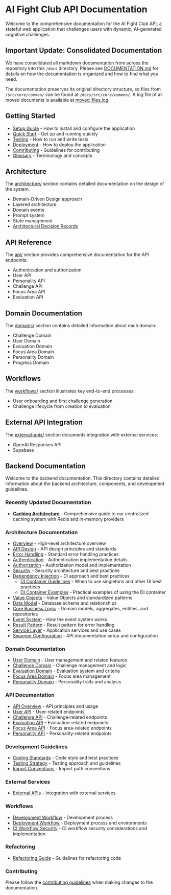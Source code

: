 # AI Fight Club API Documentation

Welcome to the comprehensive documentation for the AI Fight Club API, a stateful web application that challenges users with dynamic, AI-generated cognitive challenges.

## Important Update: Consolidated Documentation

We have consolidated all markdown documentation from across the repository into this `/docs` directory. Please see [DOCUMENTATION.md](./DOCUMENTATION.md) for details on how the documentation is organized and how to find what you need.

The documentation preserves its original directory structure, so files from `/src/core/common/` can be found at `/docs/src/core/common/`. A log file of all moved documents is available at [moved_files.log](./moved_files.log).

## Getting Started

- [Setup Guide](../SETUP.md) - How to install and configure the application
- [Quick Start](../QUICK_START.md) - Get up and running quickly
- [Testing](../TESTING.md) - How to run and write tests
- [Deployment](../DEPLOYMENT.md) - How to deploy the application
- [Contributing](../CONTRIBUTING.md) - Guidelines for contributing
- [Glossary](../GLOSSARY.md) - Terminology and concepts

## Architecture

The [architecture/](./architecture/) section contains detailed documentation on the design of the system:

- Domain-Driven Design approach
- Layered architecture
- Domain events
- Prompt system
- State management
- [Architectural Decision Records](./architecture/adr/)

## API Reference

The [api/](./api/) section provides comprehensive documentation for the API endpoints:

- Authentication and authorization
- User API
- Personality API
- Challenge API 
- Focus Area API
- Evaluation API

## Domain Documentation

The [domains/](./domains/) section contains detailed information about each domain:

- Challenge Domain
- User Domain
- Evaluation Domain
- Focus Area Domain
- Personality Domain
- Progress Domain

## Workflows

The [workflows/](./workflows/) section illustrates key end-to-end processes:

- User onboarding and first challenge generation
- Challenge lifecycle from creation to evaluation

## External API Integration

The [external-apis/](./external-apis/) section documents integration with external services:

- OpenAI Responses API
- Supabase

## Backend Documentation

Welcome to the backend documentation. This directory contains detailed information about the backend architecture, components, and development guidelines.

### Recently Updated Documentation

- **[Caching Architecture](./caching-architecture.md)** - Comprehensive guide to our centralized caching system with Redis and in-memory providers

### Architecture Documentation

- [Overview](./architecture/overview.md) - High-level architecture overview
- [API Design](./architecture/api-design.md) - API design principles and standards
- [Error Handling](./architecture/error-handling.md) - Standard error handling practices
- [Authentication](./architecture/authentication.md) - Authentication implementation details
- [Authorization](./architecture/authorization.md) - Authorization model and implementation
- [Security](./architecture/security.md) - Security architecture and best practices
- [Dependency Injection](./architecture/dependency-injection.md) - DI approach and best practices
  - [DI Container Guidelines](./architecture/DIContainerGuidelines.md) - When to use singletons and other DI best practices 
  - [DI Container Examples](./architecture/DIContainerExamples.md) - Practical examples of using the DI container
- [Value Objects](./architecture/value-objects.md) - Value Objects and standardized patterns
- [Data Model](./architecture/data-model.md) - Database schema and relationships
- [Core Business Logic](./architecture/core-business-logic.md) - Domain models, aggregates, entities, and repositories
- [Event System](./architecture/event-system.md) - How the event system works
- [Result Pattern](./architecture/result-pattern.md) - Result pattern for error handling
- [Service Layer](./architecture/service-layer.md) - Application services and use cases
- [Swagger Configuration](./architecture/swagger-configuration.md) - API documentation setup and configuration

### Domain Documentation

- [User Domain](./domains/user-domain.md) - User management and related features
- [Challenge Domain](./domains/challenge-domain.md) - Challenge management and logic
- [Evaluation Domain](./domains/evaluation-domain.md) - Evaluation system and criteria
- [Focus Area Domain](./domains/focus-area-domain.md) - Focus area management
- [Personality Domain](./domains/personality-domain.md) - Personality traits and analysis

### API Documentation

- [API Overview](./api/overview.md) - API principles and usage
- [User API](./api/user-api.md) - User-related endpoints
- [Challenge API](./api/challenge-api.md) - Challenge-related endpoints
- [Evaluation API](./api/evaluation-api.md) - Evaluation-related endpoints
- [Focus Area API](./api/focus-area-api.md) - Focus area-related endpoints
- [Personality API](./api/personality-api.md) - Personality-related endpoints

### Development Guidelines

- [Coding Standards](./coding-standards.md) - Code style and best practices
- [Testing Strategy](./testing-strategy.md) - Testing approach and guidelines
- [Import Conventions](./IMPORT_CONVENTIONS.md) - Import path conventions

### External Services

- [External APIs](./external-apis/README.md) - Integration with external services

### Workflows

- [Development Workflow](./workflows/development.md) - Development process
- [Deployment Workflow](./workflows/deployment.md) - Deployment process and environments
- [CI Workflow Security](./workflows/ci-workflow.md) - CI workflow security considerations and implementation

### Refactoring

- [Refactoring Guide](./refactoring/README.md) - Guidelines for refactoring code

### Contributing

Please follow the [contributing guidelines](../CONTRIBUTING.md) when making changes to the documentation.

